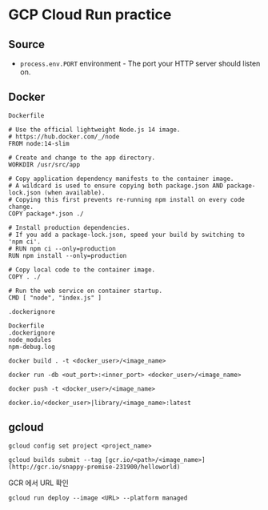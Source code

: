 # GCP Cloud Run practice

## Source

* `process.env.PORT` environment - The port your HTTP server should listen on.

## Docker

`Dockerfile`

```docker
# Use the official lightweight Node.js 14 image.
# https://hub.docker.com/_/node
FROM node:14-slim

# Create and change to the app directory.
WORKDIR /usr/src/app

# Copy application dependency manifests to the container image.
# A wildcard is used to ensure copying both package.json AND package-lock.json (when available).
# Copying this first prevents re-running npm install on every code change.
COPY package*.json ./

# Install production dependencies.
# If you add a package-lock.json, speed your build by switching to 'npm ci'.
# RUN npm ci --only=production
RUN npm install --only=production

# Copy local code to the container image.
COPY . ./

# Run the web service on container startup.
CMD [ "node", "index.js" ]
```

`.dockerignore`

```
Dockerfile
.dockerignore
node_modules
npm-debug.log
```

`docker build . -t <docker_user>/<image_name>`

`docker run -db <out_port>:<inner_port> <docker_user>/<image_name>`

`docker push -t <docker_user>/<image_name>`

`docker.io/<docker_user>|library/<image_name>:latest`

## gcloud

`gcloud config set project <project_name>`

`gcloud builds submit --tag [gcr.io/<path>/<image_name>](http://gcr.io/snappy-premise-231900/helloworld)`

GCR 에서 URL 확인

`gcloud run deploy --image <URL> --platform managed`